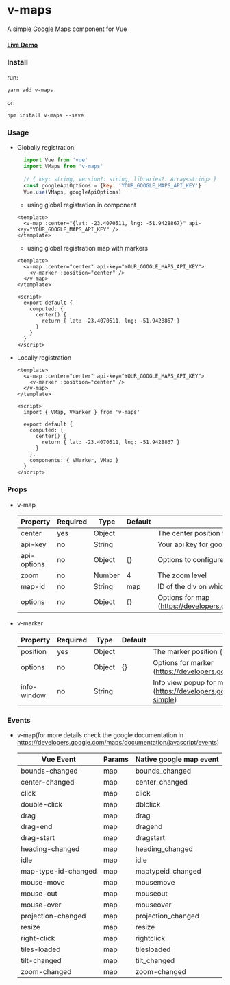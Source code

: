 # v-maps
A simple Google Maps component for Vue

#### [Live Demo](https://felipebohnertpaetzold.github.io/v-maps)

### Install
run:

    yarn add v-maps
or:
    
    npm install v-maps --save
### Usage

- Globally registration:
    
    ```js
      import Vue from 'vue'
      import VMaps from 'v-maps'
      
      // { key: string, version?: string, libraries?: Array<string> }
      const googleApiOptions = {key: 'YOUR_GOOGLE_MAPS_API_KEY'}
      Vue.use(VMaps, googleApiOptions)
    ```
    - using global registration in component
    
    ```vue
    <template>
      <v-map :center="{lat: -23.4070511, lng: -51.9428867}" api-key="YOUR_GOOGLE_MAPS_API_KEY" />
    </template>
    ```
    - using global registration map with markers
    
    ```vue
    <template>
      <v-map :center="center" api-key="YOUR_GOOGLE_MAPS_API_KEY">
        <v-marker :position="center" />
      </v-map>
    </template>
  
    <script>
      export default {
        computed: {
          center() {
            return { lat: -23.4070511, lng: -51.9428867 }
          }        
        }
      }
    </script>
    ```
    
- Locally registration
   
   ```vue
   <template>
     <v-map :center="center" api-key="YOUR_GOOGLE_MAPS_API_KEY">
       <v-marker :position="center" />
     </v-map>
   </template>

   <script>
     import { VMap, VMarker } from 'v-maps'
   
     export default {
       computed: {
         center() {
           return { lat: -23.4070511, lng: -51.9428867 }
         }        
       },
       components: { VMarker, VMap }
     }
   </script>
   ```
### Props

 - v-map

    | Property    |  Required |  Type  |  Default | Description
    |-------------|-----------|--------|----------|----------------
    | center      | yes       | Object |          | The center position for map ```{ lat: -45.2121, lng: -43.2131 }```
    | api-key     | no        | String |          | Your api key for google maps
    | api-options | no        | Object | {}       | Options to configure your google, libraries, version ...
    | zoom        | no        | Number | 4        | The zoom level  
    | map-id      | no        | String | map      | ID of the div on which the map will be mounted
    | options     | no        | Object | {}       | Options for map (https://developers.google.com/maps/documentation/javascript/tutorial#MapOptions)

 - v-marker

    | Property    |  Required |  Type  |  Default | Description
    |-------------|-----------|--------|----------|-----------------
    | position    | yes       | Object |          | The marker position ```{ lat: -45.2121, lng: -43.2131 }```
    | options     | no        | Object | {}       | Options for marker (https://developers.google.com/maps/documentation/javascript/markers)
    | info-window | no        | String |          | Info view popup for marker (https://developers.google.com/maps/documentation/javascript/examples/infowindow-simple)

### Events

- v-map(for more details check the google documentation in https://developers.google.com/maps/documentation/javascript/events)
    
    | Vue Event          | Params | Native google map event
    |--------------------|--------|------------------------
    | bounds-changed     | map    | bounds_changed
    | center-changed     | map    | center_changed
    | click              | map    | click
    | double-click       | map    | dblclick
    | drag               | map    | drag
    | drag-end           | map    | dragend
    | drag-start         | map    | dragstart
    | heading-changed    | map    | heading_changed
    | idle               | map    | idle
    | map-type-id-changed| map    | maptypeid_changed
    | mouse-move         | map    | mousemove
    | mouse-out          | map    | mouseout
    | mouse-over         | map    | mouseover
    | projection-changed | map    | projection_changed
    | resize             | map    | resize
    | right-click        | map    | rightclick
    | tiles-loaded       | map    | tilesloaded
    | tilt-changed       | map    | tilt_changed
    | zoom-changed       | map    | zoom-changed